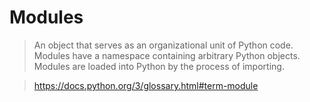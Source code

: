 # Modules

> An object that serves as an organizational unit of Python code. Modules have a
namespace containing arbitrary Python objects. Modules are loaded into Python by
the process of importing.

> https://docs.python.org/3/glossary.html#term-module
